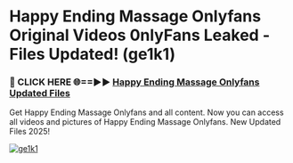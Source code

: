 # Happy Ending Massage Onlyfans Original Videos 0nlyFans Leaked - Files Updated! (ge1k1)

<h3>🔴 CLICK HERE 🌐==►► <a href="https://tinyurl.com/ehrbuxhb" rel="nofollow">Happy Ending Massage Onlyfans Updated Files</a></h3>

Get Happy Ending Massage Onlyfans and all content. Now you can access all videos and pictures of Happy Ending Massage Onlyfans. New Updated Files 2025!

[![ge1k1](https://i.imgur.com/lVYEuWS.gif)](https://tinyurl.com/ehrbuxhb)
